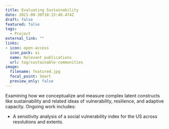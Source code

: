 ```yaml
---
title: Evaluating Sustainability
date: 2021-08-30T18:15:48.474Z
draft: false
featured: false
tags:
  - Project
external_link: ""
links:
- icon: open-access
  icon_pack: ai
  name: Relevant publications
  url: tag/sustainable-communities
image:
  filename: featured.jpg
  focal_point: Smart
  preview_only: false
---
```

Examining how we conceptualize and measure complex latent constructs like sustainability and related ideas of vulnerability, resilience, and adaptive capacity. Ongoing work includes:

* A sensitivity analysis of a social vulnerability index for the US across resolutions and extents.
